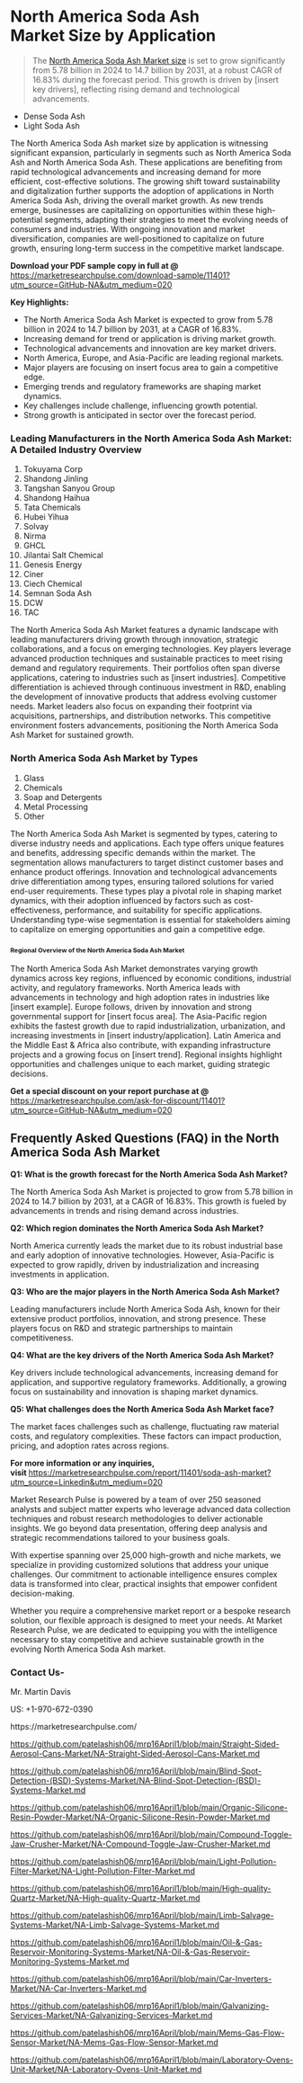 <h1>North America Soda Ash Market&nbsp;Size by Application</h1><blockquote><p>The <a href="https://marketresearchpulse.com/download-sample/11401?utm_source=GitHub-NA&amp;utm_medium=020">North America Soda Ash Market size</a> is set to grow significantly from 5.78 billion in 2024 to 14.7 billion by 2031, at a robust CAGR of 16.83% during the forecast period. This growth is driven by [insert key drivers], reflecting rising demand and technological advancements.</p></blockquote><ul><li>Dense Soda Ash<li> Light Soda Ash</li></ul><p>The North America Soda Ash market size by application is witnessing significant expansion, particularly in segments such as North America Soda Ash and North America Soda Ash. These applications are benefiting from rapid technological advancements and increasing demand for more efficient, cost-effective solutions. The growing shift toward sustainability and digitalization further supports the adoption of applications in North America Soda Ash, driving the overall market growth. As new trends emerge, businesses are capitalizing on opportunities within these high-potential segments, adapting their strategies to meet the evolving needs of consumers and industries. With ongoing innovation and market diversification, companies are well-positioned to capitalize on future growth, ensuring long-term success in the competitive market landscape.</p><p><strong>Download your PDF sample copy in full at @ </strong><a href="https://marketresearchpulse.com/download-sample/11401?utm_source=GitHub-NA&amp;utm_medium=020">https://marketresearchpulse.com/download-sample/11401?utm_source=GitHub-NA&amp;utm_medium=020</a></p><p><strong>Key Highlights: </strong></p><ul><li>The North America Soda Ash Market is expected to grow from 5.78 billion in 2024 to 14.7 billion by 2031, at a CAGR of 16.83%.</li><li>Increasing demand for trend or application is driving market growth.</li><li>Technological advancements and innovation are key market drivers.</li><li>North America, Europe, and Asia-Pacific are leading regional markets.</li><li>Major players are focusing on insert focus area to gain a competitive edge.</li><li>Emerging trends and regulatory frameworks are shaping market dynamics.</li><li>Key challenges include challenge, influencing growth potential.</li><li>Strong growth is anticipated in sector over the forecast period.</li></ul><h3>Leading Manufacturers in the North America Soda Ash Market: A Detailed Industry Overview</h3><ol><li>Tokuyama Corp</li><li>Shandong Jinling</li><li>Tangshan Sanyou Group</li><li>Shandong Haihua</li><li>Tata Chemicals</li><li>Hubei Yihua</li><li>Solvay</li><li>Nirma</li><li>GHCL</li><li>Jilantai Salt Chemical</li><li>Genesis Energy</li><li>Ciner</li><li>Ciech Chemical</li><li>Semnan Soda Ash</li><li>DCW</li><li>TAC</li></ol><div class="flex max-w-full flex-col flex-grow"><div class="min-h-8 text-message flex w-full flex-col items-end gap-2 whitespace-normal break-words [.text-message+&amp;]:mt-5" dir="auto" data-message-author-role="assistant" data-message-id="fd8432e4-4910-450d-b182-61b7bfb0a01f" data-message-model-slug="gpt-4o"><div class="flex w-full flex-col gap-1 empty:hidden first:pt-[3px]"><div class="markdown prose w-full break-words dark:prose-invert light"><p>The North America Soda Ash Market features a dynamic landscape with leading manufacturers driving growth through innovation, strategic collaborations, and a focus on emerging technologies. Key players leverage advanced production techniques and sustainable practices to meet rising demand and regulatory requirements. Their portfolios often span diverse applications, catering to industries such as [insert industries]. Competitive differentiation is achieved through continuous investment in R&amp;D, enabling the development of innovative products that address evolving customer needs. Market leaders also focus on expanding their footprint via acquisitions, partnerships, and distribution networks. This competitive environment fosters advancements, positioning the North America Soda Ash Market for sustained growth.</p></div></div></div></div><h3>North America Soda Ash Market by Types</h3><ol><li>Glass<li> Chemicals<li> Soap and Detergents<li> Metal Processing<li> Other</li></ol><div class="flex max-w-full flex-col flex-grow"><div class="min-h-8 text-message flex w-full flex-col items-end gap-2 whitespace-normal break-words [.text-message+&amp;]:mt-5" dir="auto" data-message-author-role="assistant" data-message-id="084470be-0bb7-4664-bddf-5156b4f41249" data-message-model-slug="gpt-4o-mini"><div class="flex w-full flex-col gap-1 empty:hidden first:pt-[3px]"><div class="markdown prose w-full break-words dark:prose-invert light"><p>The North America Soda Ash Market is segmented by types, catering to diverse industry needs and applications. Each type offers unique features and benefits, addressing specific demands within the market. The segmentation allows manufacturers to target distinct customer bases and enhance product offerings. Innovation and technological advancements drive differentiation among types, ensuring tailored solutions for varied end-user requirements. These types play a pivotal role in shaping market dynamics, with their adoption influenced by factors such as cost-effectiveness, performance, and suitability for specific applications. Understanding type-wise segmentation is essential for stakeholders aiming to capitalize on emerging opportunities and gain a competitive edge.</p></div></div></div></div><h3><span style="font-size: 11px;">Regional Overview of the North America Soda Ash Market</span></h3><div class="flex max-w-full flex-col flex-grow"><div class="min-h-8 text-message flex w-full flex-col items-end gap-2 whitespace-normal break-words [.text-message+&amp;]:mt-5" dir="auto" data-message-author-role="assistant" data-message-id="e9038762-ce64-4e30-91c9-9bd413514231" data-message-model-slug="gpt-4o-mini"><div class="flex w-full flex-col gap-1 empty:hidden first:pt-[3px]"><div class="markdown prose w-full break-words dark:prose-invert light"><p>The North America Soda Ash Market demonstrates varying growth dynamics across key regions, influenced by economic conditions, industrial activity, and regulatory frameworks. North America leads with advancements in technology and high adoption rates in industries like [insert example]. Europe follows, driven by innovation and strong governmental support for [insert focus area]. The Asia-Pacific region exhibits the fastest growth due to rapid industrialization, urbanization, and increasing investments in [insert industry/application]. Latin America and the Middle East &amp; Africa also contribute, with expanding infrastructure projects and a growing focus on [insert trend]. Regional insights highlight opportunities and challenges unique to each market, guiding strategic decisions.</p></div></div></div></div><p><strong>Get a special discount on your report purchase at @ </strong><a href="https://marketresearchpulse.com/ask-for-discount/11401?utm_source=GitHub-NA&amp;utm_medium=020">https://marketresearchpulse.com/ask-for-discount/11401?utm_source=GitHub-NA&amp;utm_medium=020</a></p><h2>Frequently Asked Questions (FAQ) in the North America Soda Ash Market</h2><p><strong>Q1: What is the growth forecast for the North America Soda Ash Market?</strong></p><p>The North America Soda Ash Market is projected to grow from 5.78 billion in 2024 to 14.7 billion by 2031, at a CAGR of 16.83%. This growth is fueled by advancements in trends and rising demand across industries.</p><p><strong>Q2: Which region dominates the North America Soda Ash Market?</strong></p><p>North America currently leads the market due to its robust industrial base and early adoption of innovative technologies. However, Asia-Pacific is expected to grow rapidly, driven by industrialization and increasing investments in application.</p><p><strong>Q3: Who are the major players in the North America Soda Ash Market?</strong></p><p>Leading manufacturers include North America Soda Ash, known for their extensive product portfolios, innovation, and strong presence. These players focus on R&amp;D and strategic partnerships to maintain competitiveness.</p><p><strong>Q4: What are the key drivers of the North America Soda Ash Market?</strong></p><p>Key drivers include technological advancements, increasing demand for application, and supportive regulatory frameworks. Additionally, a growing focus on sustainability and innovation is shaping market dynamics.</p><p><strong>Q5: What challenges does the North America Soda Ash Market face?</strong></p><p>The market faces challenges such as challenge, fluctuating raw material costs, and regulatory complexities. These factors can impact production, pricing, and adoption rates across regions.</p><p><strong>For more information or any inquiries, visit&nbsp;</strong><a href="https://marketresearchpulse.com/report/11401/soda-ash-market?utm_source=Linkedin&utm_medium=020">https://marketresearchpulse.com/report/11401/soda-ash-market?utm_source=Linkedin&utm_medium=020</a></p><p>Market Research Pulse is powered by a team of over 250 seasoned analysts and subject matter experts who leverage advanced data collection techniques and robust research methodologies to deliver actionable insights. We go beyond data presentation, offering deep analysis and strategic recommendations tailored to your business goals.</p><p>With expertise spanning over 25,000 high-growth and niche markets, we specialize in providing customized solutions that address your unique challenges. Our commitment to actionable intelligence ensures complex data is transformed into clear, practical insights that empower confident decision-making.</p><p>Whether you require a comprehensive market report or a bespoke research solution, our flexible approach is designed to meet your needs. At Market Research Pulse, we are dedicated to equipping you with the intelligence necessary to stay competitive and achieve sustainable growth in the evolving North America Soda Ash market.</p><h3><strong>Contact Us-</strong></h3><p>Mr. Martin Davis</p><p>US: +1-970-672-0390</p><p>https://marketresearchpulse.com/</p><p><a href="https://github.com/patelashish06/mrp16April1/blob/main/Straight-Sided-Aerosol-Cans-Market/NA-Straight-Sided-Aerosol-Cans-Market.md">https://github.com/patelashish06/mrp16April1/blob/main/Straight-Sided-Aerosol-Cans-Market/NA-Straight-Sided-Aerosol-Cans-Market.md</a></p><p><a href="https://github.com/patelashish06/mrp16April/blob/main/Blind-Spot-Detection-(BSD)-Systems-Market/NA-Blind-Spot-Detection-(BSD)-Systems-Market.md">https://github.com/patelashish06/mrp16April/blob/main/Blind-Spot-Detection-(BSD)-Systems-Market/NA-Blind-Spot-Detection-(BSD)-Systems-Market.md</a></p><p><a href="https://github.com/patelashish06/mrp16April1/blob/main/Organic-Silicone-Resin-Powder-Market/NA-Organic-Silicone-Resin-Powder-Market.md">https://github.com/patelashish06/mrp16April1/blob/main/Organic-Silicone-Resin-Powder-Market/NA-Organic-Silicone-Resin-Powder-Market.md</a></p><p><a href="https://github.com/patelashish06/mrp16April/blob/main/Compound-Toggle-Jaw-Crusher-Market/NA-Compound-Toggle-Jaw-Crusher-Market.md">https://github.com/patelashish06/mrp16April/blob/main/Compound-Toggle-Jaw-Crusher-Market/NA-Compound-Toggle-Jaw-Crusher-Market.md</a></p><p><a href="https://github.com/patelashish06/mrp16April/blob/main/Light-Pollution-Filter-Market/NA-Light-Pollution-Filter-Market.md">https://github.com/patelashish06/mrp16April/blob/main/Light-Pollution-Filter-Market/NA-Light-Pollution-Filter-Market.md</a></p><p><a href="https://github.com/patelashish06/mrp16April1/blob/main/High-quality-Quartz-Market/NA-High-quality-Quartz-Market.md">https://github.com/patelashish06/mrp16April1/blob/main/High-quality-Quartz-Market/NA-High-quality-Quartz-Market.md</a></p><p><a href="https://github.com/patelashish06/mrp16April/blob/main/Limb-Salvage-Systems-Market/NA-Limb-Salvage-Systems-Market.md">https://github.com/patelashish06/mrp16April/blob/main/Limb-Salvage-Systems-Market/NA-Limb-Salvage-Systems-Market.md</a></p><p><a href="https://github.com/patelashish06/mrp16April1/blob/main/Oil-&-Gas-Reservoir-Monitoring-Systems-Market/NA-Oil-&-Gas-Reservoir-Monitoring-Systems-Market.md">https://github.com/patelashish06/mrp16April1/blob/main/Oil-&-Gas-Reservoir-Monitoring-Systems-Market/NA-Oil-&-Gas-Reservoir-Monitoring-Systems-Market.md</a></p><p><a href="https://github.com/patelashish06/mrp16April/blob/main/Car-Inverters-Market/NA-Car-Inverters-Market.md">https://github.com/patelashish06/mrp16April/blob/main/Car-Inverters-Market/NA-Car-Inverters-Market.md</a></p><p><a href="https://github.com/patelashish06/mrp16April1/blob/main/Galvanizing-Services-Market/NA-Galvanizing-Services-Market.md">https://github.com/patelashish06/mrp16April1/blob/main/Galvanizing-Services-Market/NA-Galvanizing-Services-Market.md</a></p><p><a href="https://github.com/patelashish06/mrp16April/blob/main/Mems-Gas-Flow-Sensor-Market/NA-Mems-Gas-Flow-Sensor-Market.md">https://github.com/patelashish06/mrp16April/blob/main/Mems-Gas-Flow-Sensor-Market/NA-Mems-Gas-Flow-Sensor-Market.md</a></p><p><a href="https://github.com/patelashish06/mrp16April1/blob/main/Laboratory-Ovens-Unit-Market/NA-Laboratory-Ovens-Unit-Market.md">https://github.com/patelashish06/mrp16April1/blob/main/Laboratory-Ovens-Unit-Market/NA-Laboratory-Ovens-Unit-Market.md</a></p>